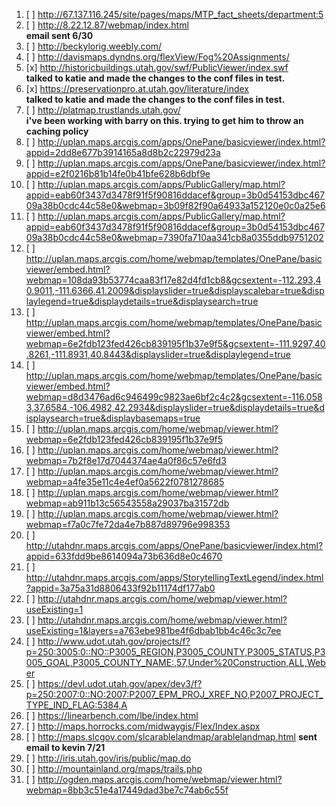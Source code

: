 1. [ ] http://67.137.116.245/site/pages/maps/MTP_fact_sheets/department:5
1. [ ] http://8.22.12.87/webmap/index.html  
**email sent 6/30**
1. [ ] http://beckylorig.weebly.com/
1. [ ] http://davismaps.dyndns.org/flexView/Fog%20Assignments/
1. [x] http://historicbuildings.utah.gov/swf/PublicViewer/index.swf  
**talked to katie and made the changes to the conf files in test.**
3. [x] https://preservationpro.at.utah.gov/literature/index  
**talked to katie and made the changes to the conf files in test.**
1. [ ] http://platmap.trustlands.utah.gov/  
**i've been working with barry on this. trying to get him to throw an caching policy**
1. [ ] http://uplan.maps.arcgis.com/apps/OnePane/basicviewer/index.html?appid=2dd8e677b3914165a8d8b2c22979d23a
1. [ ] http://uplan.maps.arcgis.com/apps/OnePane/basicviewer/index.html?appid=e2f0216b81b14fe0b41bfe628b6dbf9e
1. [ ] http://uplan.maps.arcgis.com/apps/PublicGallery/map.html?appid=eab60f3437d3478f91f5f90816ddacef&group=3b0d54153dbc46709a38b0cdc44c58e0&webmap=3b09f82f90a64933a152120e0c0a25e6
1. [ ] http://uplan.maps.arcgis.com/apps/PublicGallery/map.html?appid=eab60f3437d3478f91f5f90816ddacef&group=3b0d54153dbc46709a38b0cdc44c58e0&webmap=7390fa710aa341cb8a0355ddb9751202
1. [ ] http://uplan.maps.arcgis.com/home/webmap/templates/OnePane/basicviewer/embed.html?webmap=108da93b53774caa83f17e82d4fd1cb8&gcsextent=-112.293,40.9011,-111.6366,41.2009&displayslider=true&displayscalebar=true&displaylegend=true&displaydetails=true&displaysearch=true
1. [ ] http://uplan.maps.arcgis.com/home/webmap/templates/OnePane/basicviewer/embed.html?webmap=6e2fdb123fed426cb839195f1b37e9f5&gcsextent=-111.9297,40.8261,-111.8931,40.8443&displayslider=true&displaylegend=true
1. [ ] http://uplan.maps.arcgis.com/home/webmap/templates/OnePane/basicviewer/embed.html?webmap=d8d3476ad6c946499c9823ae6bf2c4c2&gcsextent=-116.0583,37.6584,-106.4982,42.2934&displayslider=true&displaydetails=true&displaysearch=true&displaybasemaps=true
1. [ ] http://uplan.maps.arcgis.com/home/webmap/viewer.html?webmap=6e2fdb123fed426cb839195f1b37e9f5
1. [ ] http://uplan.maps.arcgis.com/home/webmap/viewer.html?webmap=7b2f8e17d7044374ae4a0f86c57e6fd3
1. [ ] http://uplan.maps.arcgis.com/home/webmap/viewer.html?webmap=a4fe35e11c4e4ef0a5622f0781278685
1. [ ] http://uplan.maps.arcgis.com/home/webmap/viewer.html?webmap=ab911b13c56543558a29037ba31572db
1. [ ] http://uplan.maps.arcgis.com/home/webmap/viewer.html?webmap=f7a0c7fe72da4e7b887d89796e998353
1. [ ] http://utahdnr.maps.arcgis.com/apps/OnePane/basicviewer/index.html?appid=633fdd9be8614094a73b636d8e0c4670
1. [ ] http://utahdnr.maps.arcgis.com/apps/StorytellingTextLegend/index.html?appid=3a75a31d8806433f92b11174df177ab0
1. [ ] http://utahdnr.maps.arcgis.com/home/webmap/viewer.html?useExisting=1
1. [ ] http://utahdnr.maps.arcgis.com/home/webmap/viewer.html?useExisting=1&layers=a763ebe981be4f6dbab1bb4c46c3c7ee
1. [ ] http://www.udot.utah.gov/projects/f?p=250:3005:0::NO::P3005_REGION,P3005_COUNTY,P3005_STATUS,P3005_GOAL,P3005_COUNTY_NAME:,57,Under%20Construction,ALL,Weber
1. [ ] https://devl.udot.utah.gov/apex/dev3/f?p=250:2007:0::NO:2007:P2007_EPM_PROJ_XREF_NO,P2007_PROJECT_TYPE_IND_FLAG:5384,A
1. [ ] https://linearbench.com/lbe/index.html
2. [ ] http://maps.horrocks.com/midwaygis/Flex/Index.aspx
1. [ ] http://maps.slcgov.com/slcarablelandmap/arablelandmap.html
**sent email to kevin 7/21**
1. [ ] http://iris.utah.gov/iris/public/map.do
2. [ ] http://mountainland.org/maps/trails.php
3. [ ] http://ogden.maps.arcgis.com/home/webmap/viewer.html?webmap=8bb3c51e4a17449dad3be7c74ab6c55f
